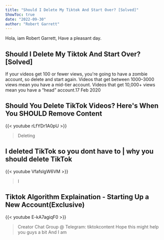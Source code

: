 ```yaml
---
title: "Should I Delete My Tiktok And Start Over? [Solved]"
ShowToc: true 
date: "2022-09-30"
author: "Robert Garrett" 
---
```


Hola, iam Robert Garrett, Have a pleasant day.
## Should I Delete My Tiktok And Start Over? [Solved]
If your videos get 100 or fewer views, you're going to have a zombie account, so delete and start again. Videos that get between 1000–3000 views mean you have a mid-tier account. Videos that get 10,000+ views mean you have a “head” account.17 Feb 2020

## Should You Delete TikTok Videos? Here's When You SHOULD Remove Content
{{< youtube rLfYDr1A0pU >}}
>Deleting 

## I deleted TikTok so you dont have to | why you should delete TikTok
{{< youtube VfafslgW6VM >}}
>I 

## Tiktok Algorithm Explaination - Starting Up a New Account(Exclusive)
{{< youtube E-kA7agiqF0 >}}
>Creator Chat Group @ Telegram: tiktokcontent Hope this might help you guys a bit And I am 

